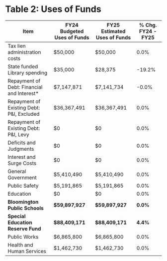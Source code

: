 # Table 2: Uses of Funds


| Item                                         | FY24 Budgeted Uses of Funds | FY25 Estimated Uses of Funds | % Chg. FY24 - FY25 |
|----------------------------------------------|------------------------------|------------------------------|---------------------|
| Tax lien administration costs                | $50,000                      | $50,000                      | 0.0%                |
| State funded Library spending                 | $35,000                      | $28,375                      | -19.2%              |
| Repayment of Debt: Financial and Interest*   | $7,147,871                   | $7,141,734                   | -0.0%               |
| Repayment of Existing Debt: P&I, Excluded    | $36,367,491                  | $36,367,491                  | 0.0%                |
| Repayment of Existing Debt: P&I, Levy        | $0                           | $0                           | 0.0%                |
| Deficits and Judgments                       | $0                           | $0                           | 0.0%                |
| Interest and Surge Costs                     | $0                           | $0                           | 0.0%                |
| General Government                           | $5,410,490                   | $5,410,490                   | 0.0%                |
| Public Safety                                | $5,191,865                   | $5,191,865                   | 0.0%                |
| Education                                    | $0                           | $0                           | 0.0%                |
| **Bloomington Public Schools**               | **$59,897,927**              | **$59,897,927**              | **0.0%**            |
| **Special Education Reserve Fund**          | **$88,409,171**              | **$88,409,171**              | **4.4%**            |
| Public Works                                 | $6,865,800                   | $6,865,800                   | 0.0%                |
| Health and Human Services                    | $1,462,730                   | $1,462,730                   | 0.0%                |